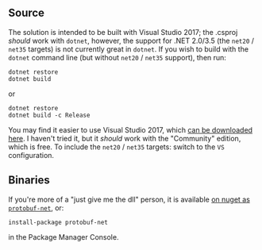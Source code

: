 Source
-

The solution is intended to be built with Visual Studio 2017; the .csproj *should* work with `dotnet`, however, the support for .NET 2.0/3.5 (the `net20` / `net35` targets) is not currently great in `dotnet`.
If you wish to build with the `dotnet` command line (but without `net20` / `net35` support), then run:

    dotnet restore
    dotnet build

or

    dotnet restore
    dotnet build -c Release

You may find it easier to use Visual Studio 2017, which [can be downloaded here](https://www.visualstudio.com/downloads/). I haven't tried it, but it *should* work with the "Community" edition, which is free.
To include the `net20` / `net35` targets: switch to the `VS` configuration.

Binaries
-

If you're more of a "just give me the dll" person, it is available [on nuget as `protobuf-net`](https://www.nuget.org/packages/protobuf-net), or:

    install-package protobuf-net

in the Package Manager Console.